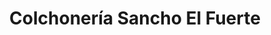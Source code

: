 ---
title: "Colchonería Sancho El Fuerte"
url: /pamplona-iruna/colchoneria-sancho-el-fuerte/
shop: Betten
---